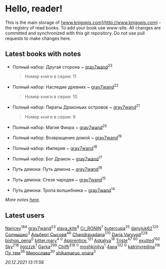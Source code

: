 # Hello, reader!
This is the main storage of [www.knigopis.com](http://www.knigopis.com) - the registry of read books.
To add your book use www-site. All changes are committed and synchronized with this git repository.
Do not use pull requests to make changes here.


## Latest books with notes
* Полный набор: Другая сторона ~ [gray7wand](users/110/110080946273609412257-google)<sup>23</sup>
    > Номер книги в серии: 11

* Полный набор: Наследие древних ~ [gray7wand](users/110/110080946273609412257-google)<sup>22</sup>
    > Номер книги в серии: 10

* Полный набор: Пираты Драконьих островов ~ [gray7wand](users/110/110080946273609412257-google)<sup>21</sup>
    > Номер книги в серии: 9

* Полный набор: Магия Фиора ~ [gray7wand](users/110/110080946273609412257-google)<sup>20</sup>

* Полный набор: Возвращение домой ~ [gray7wand](users/110/110080946273609412257-google)<sup>19</sup>

* Полный набор: Империя ~ [gray7wand](users/110/110080946273609412257-google)<sup>18</sup>

* Полный набор: Бог Дракон ~ [gray7wand](users/110/110080946273609412257-google)<sup>17</sup>

* Путь демона: Путь демона ~ [gray7wand](users/110/110080946273609412257-google)<sup>16</sup>

* Путь демона: Стезя чародея ~ [gray7wand](users/110/110080946273609412257-google)<sup>15</sup>

* Путь демона: Тропа волшебника ~ [gray7wand](users/110/110080946273609412257-google)<sup>14</sup>


_More notes [here](latest_books_with_notes.md)._


## Latest users
[Naricev](users/107/107090515204537133928-google)<sup>184</sup> 
[gray7wand](users/110/110080946273609412257-google)<sup>23</sup> 
[slava_kite](users/134/134671934-vkontakte)<sup>8</sup> 
[Cr_RONIN](users/112/112090473416384685204-google)<sup>7</sup> 
[butercupa](users/193/193697993-vkontakte)<sup>25</sup> 
[danyluk62](users/374/374149854-vkontakte)<sup>120</sup> 
[Солнышко](users/142/142331349-vkontakte)<sup>3</sup> 
[Альберт Сысоев](users/474/47446642-vkontakte)<sup>49</sup> 
[Chandravadana](users/105/105866022348292919948-google)<sup>170</sup> 
[Daria Varyvod](users/829/829893410524253-facebook)<sup>228</sup> 
[bishop_gena](users/223/223133377-vkontakte)<sup>0</sup> 
[bitter.mary](users/108/108890810412612634449-google)<sup>4</sup> 
[](users/103/103707808693711714462-google)<sup>0</sup> 
[Apprentice ](users/528/52821952-vkontakte)<sup>121</sup> 
[Askaliya](users/326/326783541-vkontakte)<sup>18</sup> 
[Triste](users/517/5175580462988229760-mailru)<sup>47</sup> 
[](users/153/1537586159620888-facebook)<sup>60</sup> 
[exulted](users/100/100599204551896265722-google)<sup>192</sup> 
[Sky](users/118/118049897850017649660-googleplus)<sup>218</sup> 
[ilgizzzk](users/150/150371197-vkontakte)<sup>1</sup> 
[Garka](users/115/115753719718250012620-google)<sup>299</sup> 
[Chiffi](users/105/105831994080785626680-google)<sup>318</sup> 
[](users/100/100447278595804083446-google)<sup>0</sup> 
[moshkinilya](users/827/82783120-yandex)<sup>1</sup> 
[4apa](users/117/117392596378069249667-google)<sup>132</sup> 
[](users/113/113482047499020131819-google)<sup>0</sup> 
[katrinvredina](users/233/2336755-vkontakte)<sup>118</sup> 
[Пу_тем](users/344/3448154788585127-facebook)<sup>36</sup> 
[Мирослава](users/106/106107989792957993574-google)<sup>30</sup> 
[shikamaruo_onara](users/569/569209044-vkontakte)<sup>3</sup> 


_20.12.2021 13:11:56_
